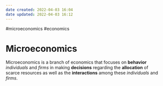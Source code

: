 ```yaml
---
date created: 2022-04-03 16:04
date updated: 2022-04-03 16:12
---
```


#microeconomics #economics

# Microeconomics

Microeconomics is a branch of economics that focuses on **behavior** _individuals_ and _firms_ in making **decisions** regarding the **allocation** of scarce resources as well as the **interactions** among these _individuals_ and _firms_.
